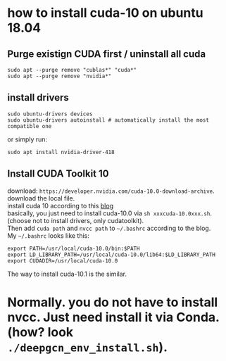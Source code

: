 # how to install cuda-10 on ubuntu 18.04

## Purge existign CUDA first / uninstall all cuda
```
sudo apt --purge remove "cublas*" "cuda*"
sudo apt --purge remove "nvidia*"
```

## install drivers
```
sudo ubuntu-drivers devices
sudo ubuntu-drivers autoinstall # automatically install the most compatible one
```
or simply run: 
```
sudo apt install nvidia-driver-418
```

## Install CUDA Toolkit 10

download: `https://developer.nvidia.com/cuda-10.0-download-archive`. download the local file.   
install cuda 10 according to this [blog](https://www.pugetsystems.com/labs/hpc/How-to-install-CUDA-9-2-on-Ubuntu-18-04-1184/)  
basically, you just need to install cuda-10.0 via `sh xxxcuda-10.0xxx.sh`. (choose not to install drivers, only cudatoolkit).   
Then add `cuda path` and `nvcc path` to `~/.bashrc` according to the blog.   
My `~/.bashrc` looks like this:  
```
export PATH=/usr/local/cuda-10.0/bin:$PATH
export LD_LIBRARY_PATH=/usr/local/cuda-10.0/lib64:$LD_LIBRARY_PATH
export CUDADIR=/usr/local/cuda-10.0
```
The way to install cuda-10.1 is the similar. 

# Normally. you do not have to install nvcc. Just need install it via Conda. (how? look `./deepgcn_env_install.sh`). 
<!--# Install CuDNN 7 and NCCL 2-->
<!--wget https://developer.download.nvidia.com/compute/machine-learning/repos/ubuntu1804/x86_64/nvidia-machine-learning-repo-ubuntu1804_1.0.0-1_amd64.deb-->
<!--sudo dpkg -i nvidia-machine-learning-repo-ubuntu1804_1.0.0-1_amd64.deb-->

<!--sudo apt update-->
<!--sudo apt install -y libcudnn7 libcudnn7-dev libnccl2 libc-ares-dev-->

<!--sudo apt autoremove-->
<!--sudo apt upgrade-->

<!--# Link libraries to standard locations-->
<!--sudo mkdir -p /usr/local/cuda-10.0/nccl/lib-->
<!--sudo ln -s /usr/lib/x86_64-linux-gnu/libnccl.so.2 /usr/local/cuda/nccl/lib/-->
<!--sudo ln -s /usr/lib/x86_64-linux-gnu/libcudnn.so.7 /usr/local/cuda-10.0/lib64/-->

<!--echo 'If everything worked fine, reboot now.'-->
